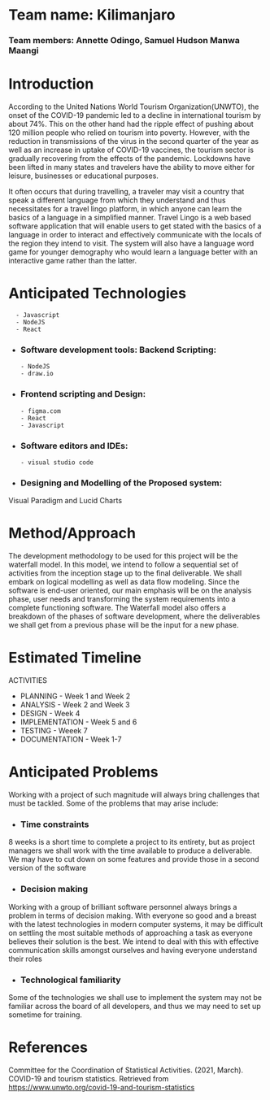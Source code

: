 # Team name: Kilimanjaro

### Team members: Annette Odingo, Samuel Hudson Manwa Maangi

# Introduction

According to the United Nations World Tourism Organization(UNWTO), the onset of the COVID-19 pandemic led to a decline in international tourism by about 74%. This on the other hand had the ripple effect of pushing about 120 million people who relied on tourism into poverty. However, with the reduction in transmissions of the virus in the second quarter of the year as well as an increase in uptake of COVID-19 vaccines, the tourism sector is gradually recovering from the effects of the pandemic. Lockdowns have been lifted in many states and travelers have the ability to move either for leisure, businesses or educational purposes.

It often occurs that during travelling, a traveler may visit a country that speak a different language from which they understand and thus necessitates for a travel lingo platform, in which anyone can learn the basics of a language in a simplified manner. Travel Lingo is a web based software application that will enable users to get stated with the basics of a language in order to interact and effectively communicate with the locals of the region they intend to visit. The system will also have a language word game for younger demography who would learn a language better with an interactive game rather than the latter.


# Anticipated Technologies
      - Javascript
      - NodeJS
      - React
- ### Software development tools: Backend Scripting: 
      - NodeJS
      - draw.io

- ### Frontend scripting and Design:
      - figma.com
      - React
      - Javascript

- ### Software editors and IDEs:
      - visual studio code
- ### Designing and Modelling of the Proposed system:
Visual Paradigm and Lucid Charts


# Method/Approach

The development methodology to be used for this project will be the waterfall model. In this model, we intend to follow a sequential set of activities from the inception stage up to the final deliverable. We shall embark on logical modelling as well as data flow modeling. Since the software is end-user oriented, our main emphasis will be on the analysis phase, user needs and transforming the system requirements into a complete functioning software. The Waterfall model also offers a breakdown of the phases of software development, where the deliverables we shall get from a previous phase will be the input for a new phase.

# Estimated Timeline

ACTIVITIES                    
- PLANNING -            Week 1 and Week 2					
- ANALYSIS -		Week 2 and Week 3			
- DESIGN - 			Week 4			
- IMPLEMENTATION - 	Week 5 and 6				
- TESTING - 		Weeek 7			
- DOCUMENTATION - 	Week 1-7				


# Anticipated Problems

Working with a project of such magnitude will always bring challenges that must be tackled. Some of the problems that may arise include:
- ### Time constraints
8 weeks is a short time to complete a project to its entirety, but as project managers we shall work with the time available to produce a deliverable. We may have to cut down on some features and provide those in a second version of the software
- ### Decision making 
Working with a group of brilliant software personnel always brings a problem in terms of decision making. With everyone so good and a breast with the latest technologies in modern computer systems, it may be difficult on settling the most suitable methods of approaching a task as everyone believes their solution is the best. We intend to deal with this with effective communication skills amongst ourselves and having everyone understand their roles
- ### Technological familiarity
Some of the technologies we shall use to implement the system may not be familiar across the board of all developers, and thus we may need to set up sometime for training.

# References

Committee for the Coordination of Statistical Activities. (2021, March). COVID-19 and tourism statistics. 
      Retrieved from https://www.unwto.org/covid-19-and-tourism-statistics
